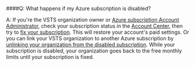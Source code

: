 ####Q:	What happens if my Azure subscription is disabled?

A:	If you're the VSTS organization owner or 
[Azure subscription Account Administrator](https://docs.microsoft.com/en-us/azure/billing-add-change-azure-subscription-administrator), 
check your subscription status in the [Account Center](https://account.windowsazure.com/), 
then try to [fix your subscription](https://docs.microsoft.com/en-us/azure/billing-subscription-become-disable). 
This will restore your account's paid settings. 
Or you can link your VSTS organization to another Azure subscription by 
[unlinking your organization from the disabled subscription](../organizations/billing/change-azure-subscription.md). 
While your subscription is disabled, your organization goes back to the free 
monthly limits until your subscription is fixed.
